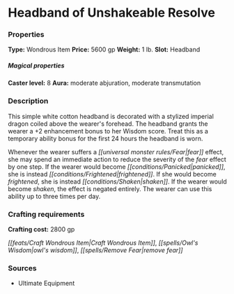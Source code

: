 ﻿---
Title: "Headband of Unshakeable Resolve"
Type: "Wondrous Item"
Price: "5600 gp"
Weight: "1 lb."
Slot: "Headband"
Caster level: "8"
Aura: "moderate abjuration, moderate transmutation"
Description: |
  "This simple white cotton headband is decorated with a stylized imperial dragon coiled above the wearer's forehead. The headband grants the wearer a +2 enhancement bonus to her Wisdom score. Treat this as a temporary ability bonus for the first 24 hours the headband is worn.
  Whenever the wearer suffers a fear effect, she may spend an immediate action to reduce the severity of the fear effect by one step. If the wearer would become panicked, she is instead frightened. If she would become frightened, she is instead shaken. If the wearer would become shaken, the effect is negated entirely. The wearer can use this ability up to three times per day."
Crafting cost: "2800 gp"
Sources: "['Ultimate Equipment']"
---

# Headband of Unshakeable Resolve

### Properties

**Type:** Wondrous Item **Price:** 5600 gp **Weight:** 1 lb. **Slot:** Headband

##### Magical properties

**Caster level:** 8 **Aura:** moderate abjuration, moderate transmutation

### Description

This simple white cotton headband is decorated with a stylized imperial dragon coiled above the wearer's forehead. The headband grants the wearer a +2 enhancement bonus to her Wisdom score. Treat this as a temporary ability bonus for the first 24 hours the headband is worn.

Whenever the wearer suffers a _[[universal monster rules/Fear|fear]]_ effect, she may spend an immediate action to reduce the severity of the _fear_ effect by one step. If the wearer would become _[[conditions/Panicked|panicked]]_, she is instead _[[conditions/Frightened|frightened]]_. If she would become _frightened_, she is instead _[[conditions/Shaken|shaken]]_. If the wearer would become _shaken_, the effect is negated entirely. The wearer can use this ability up to three times per day.

### Crafting requirements

**Crafting cost:** 2800 gp

_[[feats/Craft Wondrous Item|Craft Wondrous Item]]_, _[[spells/Owl's Wisdom|owl's wisdom]]_, _[[spells/Remove Fear|remove fear]]_

### Sources

* Ultimate Equipment